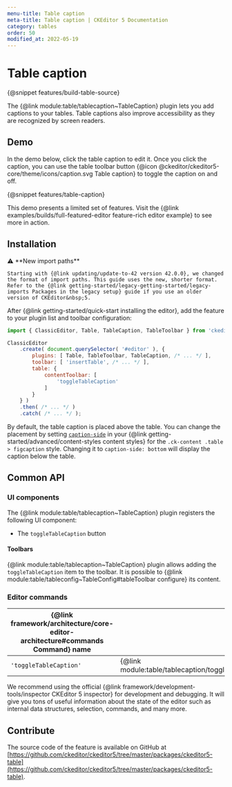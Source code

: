 ```yaml
---
menu-title: Table caption
meta-title: Table caption | CKEditor 5 Documentation
category: tables
order: 50
modified_at: 2022-05-19
---
```


# Table caption

{@snippet features/build-table-source}

The {@link module:table/tablecaption~TableCaption} plugin lets you add captions to your tables. Table captions also improve accessibility as they are recognized by screen readers.

## Demo

In the demo below, click the table caption to edit it. Once you click the caption, you can use the table toolbar button {@icon @ckeditor/ckeditor5-core/theme/icons/caption.svg Table caption} to toggle the caption on and off.

{@snippet features/table-caption}

<info-box info>
	This demo presents a limited set of features. Visit the {@link examples/builds/full-featured-editor feature-rich editor example} to see more in action.
</info-box>

## Installation

<info-box info>
	⚠️ **New import paths**

	Starting with {@link updating/update-to-42 version 42.0.0}, we changed the format of import paths. This guide uses the new, shorter format. Refer to the {@link getting-started/legacy-getting-started/legacy-imports Packages in the legacy setup} guide if you use an older version of CKEditor&nbsp;5.
</info-box>

After {@link getting-started/quick-start installing the editor}, add the feature to your plugin list and toolbar configuration:

```js
import { ClassicEditor, Table, TableCaption, TableToolbar } from 'ckeditor5';

ClassicEditor
	.create( document.querySelector( '#editor' ), {
		plugins: [ Table, TableToolbar, TableCaption, /* ... */ ],
		toolbar: [ 'insertTable', /* ... */ ],
		table: {
			contentToolbar: [
				'toggleTableCaption'
			]
		}
	} )
	.then( /* ... */ )
	.catch( /* ... */ );
```

By default, the table caption is placed above the table. You can change the placement by setting [`caption-side`](https://developer.mozilla.org/en-US/docs/Web/CSS/caption-side) in your {@link getting-started/advanced/content-styles content styles} for the `.ck-content .table > figcaption` style. Changing it to `caption-side: bottom` will display the caption below the table.

## Common API

### UI components

The {@link module:table/tablecaption~TableCaption} plugin registers the following UI component:

* The `toggleTableCaption` button

#### Toolbars

{@link module:table/tablecaption~TableCaption} plugin allows adding the `toggleTableCaption` item to the toolbar. It is possible to {@link module:table/tableconfig~TableConfig#tableToolbar configure} its content.

### Editor commands

<table>
	<thead>
		<tr>
			<th>{@link framework/architecture/core-editor-architecture#commands Command} name</th>
			<th>Command class</th>
			<th>Belongs to (top–level plugin)</th>
		</tr>
	</thead>
	<tbody>
		<tr>
			<td><code>'toggleTableCaption'</code></td>
			<td>{@link module:table/tablecaption/toggletablecaptioncommand~ToggleTableCaptionCommand}</td>
			<td>{@link module:table/tablecaption~TableCaption}</td>
		</tr>
	</tbody>
</table>

<info-box>
	We recommend using the official {@link framework/development-tools/inspector CKEditor&nbsp;5 inspector} for development and debugging. It will give you tons of useful information about the state of the editor such as internal data structures, selection, commands, and many more.
</info-box>

## Contribute

The source code of the feature is available on GitHub at [https://github.com/ckeditor/ckeditor5/tree/master/packages/ckeditor5-table](https://github.com/ckeditor/ckeditor5/tree/master/packages/ckeditor5-table).

